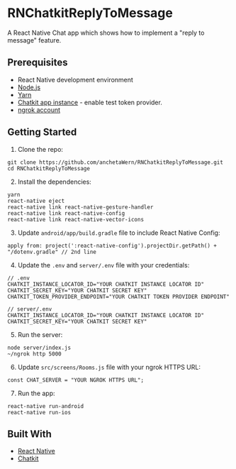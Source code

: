 # RNChatkitReplyToMessage
A React Native Chat app which shows how to implement a "reply to message" feature.

## Prerequisites

-   React Native development environment
-   [Node.js](https://nodejs.org/en/)
-   [Yarn](https://yarnpkg.com/en/)
-   [Chatkit app instance](https://pusher.com/chatkit) - enable test token provider.
-   [ngrok account](https://ngrok.com/)

## Getting Started

1. Clone the repo:

```
git clone https://github.com/anchetaWern/RNChatkitReplyToMessage.git
cd RNChatkitReplyToMessage
```

2. Install the dependencies:

```
yarn
react-native eject
react-native link react-native-gesture-handler
react-native link react-native-config
react-native link react-native-vector-icons
```

3. Update `android/app/build.gradle` file to include React Native Config:

```
apply from: project(':react-native-config').projectDir.getPath() + "/dotenv.gradle" // 2nd line
```

4. Update the `.env` and `server/.env` file with your credentials:

```
// .env
CHATKIT_INSTANCE_LOCATOR_ID="YOUR CHATKIT INSTANCE LOCATOR ID"
CHATKIT_SECRET_KEY="YOUR CHATKIT SECRET KEY"
CHATKIT_TOKEN_PROVIDER_ENDPOINT="YOUR CHATKIT TOKEN PROVIDER ENDPOINT"
```

```
// server/.env
CHATKIT_INSTANCE_LOCATOR_ID="YOUR CHATKIT INSTANCE LOCATOR ID"
CHATKIT_SECRET_KEY="YOUR CHATKIT SECRET KEY"
```

5. Run the server:

```
node server/index.js
~/ngrok http 5000
```

6. Update `src/screens/Rooms.js` file with your ngrok HTTPS URL:

```
const CHAT_SERVER = "YOUR NGROK HTTPS URL";
```

7. Run the app:

```
react-native run-android
react-native run-ios
```

## Built With

-   [React Native](http://facebook.github.io/react-native/)
-   [Chatkit](https://pusher.com/chatkit)
